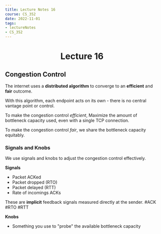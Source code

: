 ```yaml
---
title: Lecture Notes 16 
course: CS_352
date: 2022-11-01
tags: 
- lectureNotes
- CS_352
---
```


<center><h1>Lecture 16</h1></center>

## Congestion Control

The internet uses a **distributed algorithm** to converge to an **efficient** and **fair** outcome.

With this algorithm, each endpoint acts on its own - there is no central vantage point or control.

To make the congestion control *efficient*, Maximize the amount of bottleneck capacity used, even with a single TCP connection.

To make the congestion control *fair*, we share the bottleneck capacity equitably.

### Signals and Knobs
We use signals and knobs to adjust the congestion control effectively.

**Signals**
- Packet ACKed
- Packet dropped (RTO)
- Packet delayed (RTT)
- Rate of incomings ACKs

These are **implicit** feedback signals measured directly at the sender.
#ACK #RTO #RTT

**Knobs**
- Something you use to "probe" the available bottleneck capacity